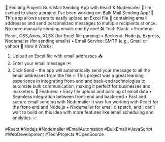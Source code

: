 🚀 Exciting Project: Bulk Mail Sending App with React & Nodemailer 🚀
I’m excited to share a project I’ve been working on: Bulk Mail Sending App! 🎉
This app allows users to easily upload an Excel file 📂 containing email addresses and send personalized messages to multiple recipients at once. No more manually sending emails one by one!
🛠️ Tech Stack:
•	Frontend: React, CSS,Axios, XLSX (for Excel file parsing)
•	Backend: Node.js, Express, Nodemailer (for sending emails)
•	Email Service: SMTP (e.g., Gmail or yahoo)
🧩 How it Works:
1.	Upload an Excel file with email addresses 📥
2.	Enter your email message ✉️
3.	Click Send – the app will automatically send your message to all the email addresses from the file 🔥
This project was a great learning experience in integrating front-end and back-end technologies to automate bulk communication, making it perfect for businesses and marketers.
🔧 Features:
•	Easy file upload and parsing of email data
•	Seamless integration between front-end and back-end
•	Fast and secure email sending with Nodemailer
It was fun working with React for the front-end and Node.js + Nodemailer for email dispatch, and I can’t wait to build on this idea with more features like email scheduling and analytics. 📈

#React #Nodejs #Nodemailer #EmailAutomation #BulkEmail #JavaScript #WebDevelopment #TechProjects #OpenSource

